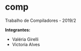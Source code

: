 # comp
Trabalho de Compiladores - 2019/2

**Integrantes:** <br/>
- Valéria Girelli <br/>
- Victoria Alves <br/>
